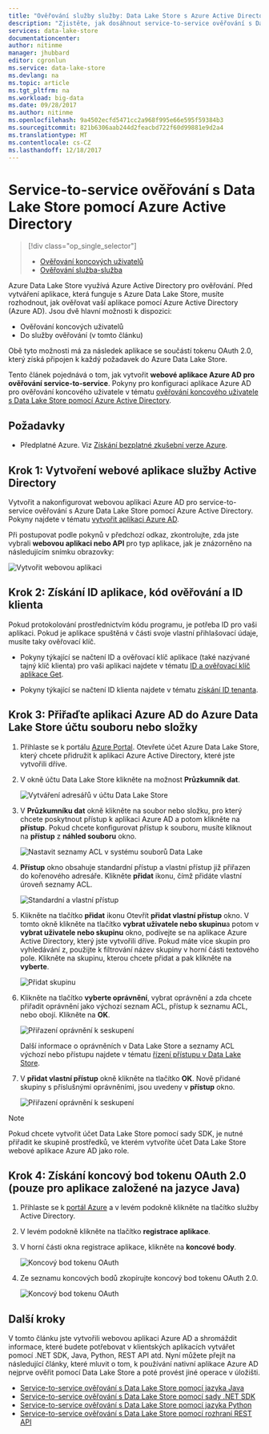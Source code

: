 ```yaml
---
title: "Ověřování služby služby: Data Lake Store s Azure Active Directory | Microsoft Docs"
description: "Zjistěte, jak dosáhnout service-to-service ověřování s Data Lake Store pomocí Azure Active Directory"
services: data-lake-store
documentationcenter: 
author: nitinme
manager: jhubbard
editor: cgronlun
ms.service: data-lake-store
ms.devlang: na
ms.topic: article
ms.tgt_pltfrm: na
ms.workload: big-data
ms.date: 09/28/2017
ms.author: nitinme
ms.openlocfilehash: 9a4502ecfd5471cc2a968f995e66e595f59384b3
ms.sourcegitcommit: 821b6306aab244d2feacbd722f60d99881e9d2a4
ms.translationtype: MT
ms.contentlocale: cs-CZ
ms.lasthandoff: 12/18/2017
---
```

# <a name="service-to-service-authentication-with-data-lake-store-using-azure-active-directory"></a>Service-to-service ověřování s Data Lake Store pomocí Azure Active Directory
> [!div class="op_single_selector"]
> * [Ověřování koncových uživatelů](data-lake-store-end-user-authenticate-using-active-directory.md)
> * [Ověřování služba-služba](data-lake-store-service-to-service-authenticate-using-active-directory.md)
> 
>  

Azure Data Lake Store využívá Azure Active Directory pro ověřování. Před vytváření aplikace, která funguje s Azure Data Lake Store, musíte rozhodnout, jak ověřovat vaší aplikace pomocí Azure Active Directory (Azure AD). Jsou dvě hlavní možnosti k dispozici:

* Ověřování koncových uživatelů 
* Do služby ověřování (v tomto článku) 

Obě tyto možnosti má za následek aplikace se součástí tokenu OAuth 2.0, který získá připojen k každý požadavek do Azure Data Lake Store.

Tento článek pojednává o tom, jak vytvořit **webové aplikace Azure AD pro ověřování service-to-service**. Pokyny pro konfiguraci aplikace Azure AD pro ověřování koncového uživatele v tématu [ověřování koncového uživatele s Data Lake Store pomocí Azure Active Directory](data-lake-store-end-user-authenticate-using-active-directory.md).

## <a name="prerequisites"></a>Požadavky
* Předplatné Azure. Viz [Získání bezplatné zkušební verze Azure](https://azure.microsoft.com/pricing/free-trial/).

## <a name="step-1-create-an-active-directory-web-application"></a>Krok 1: Vytvoření webové aplikace služby Active Directory

Vytvořit a nakonfigurovat webovou aplikaci Azure AD pro service-to-service ověřování s Azure Data Lake Store pomocí Azure Active Directory. Pokyny najdete v tématu [vytvořit aplikaci Azure AD](../azure-resource-manager/resource-group-create-service-principal-portal.md).

Při postupovat podle pokynů v předchozí odkaz, zkontrolujte, zda jste vybrali **webovou aplikaci nebo API** pro typ aplikace, jak je znázorněno na následujícím snímku obrazovky:

![Vytvořit webovou aplikaci](./media/data-lake-store-authenticate-using-active-directory/azure-active-directory-create-web-app.png "vytvořit webovou aplikaci")

## <a name="step-2-get-application-id-authentication-key-and-tenant-id"></a>Krok 2: Získání ID aplikace, kód ověřování a ID klienta
Pokud protokolování prostřednictvím kódu programu, je potřeba ID pro vaši aplikaci. Pokud je aplikace spuštěná v části svoje vlastní přihlašovací údaje, musíte taky ověřovací klíč.

* Pokyny týkající se načtení ID a ověřovací klíč aplikace (také nazývané tajný klíč klienta) pro vaši aplikaci najdete v tématu [ID a ověřovací klíč aplikace Get](../azure-resource-manager/resource-group-create-service-principal-portal.md#get-application-id-and-authentication-key).

* Pokyny týkající se načtení ID klienta najdete v tématu [získání ID tenanta](../azure-resource-manager/resource-group-create-service-principal-portal.md#get-tenant-id).

## <a name="step-3-assign-the-azure-ad-application-to-the-azure-data-lake-store-account-file-or-folder"></a>Krok 3: Přiřaďte aplikaci Azure AD do Azure Data Lake Store účtu souboru nebo složky


1. Přihlaste se k portálu [Azure Portal](https://portal.azure.com). Otevřete účet Azure Data Lake Store, který chcete přidružit k aplikaci Azure Active Directory, které jste vytvořili dříve.
2. V okně účtu Data Lake Store klikněte na možnost **Průzkumník dat**.
   
    ![Vytváření adresářů v účtu Data Lake Store](./media/data-lake-store-authenticate-using-active-directory/adl.start.data.explorer.png "vytváření adresářů v účtu Data Lake")
3. V **Průzkumníku dat** okně klikněte na soubor nebo složku, pro který chcete poskytnout přístup k aplikaci Azure AD a potom klikněte na **přístup**. Pokud chcete konfigurovat přístup k souboru, musíte kliknout na **přístup** z **náhled souboru** okno.
   
    ![Nastavit seznamy ACL v systému souborů Data Lake](./media/data-lake-store-authenticate-using-active-directory/adl.acl.1.png "nastavit seznamy ACL v Data Lake systému souborů")
4. **Přístup** okno obsahuje standardní přístup a vlastní přístup již přiřazen do kořenového adresáře. Klikněte **přidat** ikonu, čímž přidáte vlastní úroveň seznamy ACL.
   
    ![Standardní a vlastní přístup](./media/data-lake-store-authenticate-using-active-directory/adl.acl.2.png "standardní a vlastní přístup")
5. Klikněte na tlačítko **přidat** ikonu Otevřít **přidat vlastní přístup** okno. V tomto okně klikněte na tlačítko **vybrat uživatele nebo skupinu**a potom v **vybrat uživatele nebo skupinu** okno, podívejte se na aplikace Azure Active Directory, který jste vytvořili dříve. Pokud máte více skupin pro vyhledávání z, použijte k filtrování název skupiny v horní části textového pole. Klikněte na skupinu, kterou chcete přidat a pak klikněte na **vyberte**.
   
    ![Přidat skupinu](./media/data-lake-store-authenticate-using-active-directory/adl.acl.3.png "přidat skupinu")
6. Klikněte na tlačítko **vyberte oprávnění**, vybrat oprávnění a zda chcete přiřadit oprávnění jako výchozí seznam ACL, přístup k seznamu ACL, nebo obojí. Klikněte na **OK**.
   
    ![Přiřazení oprávnění k seskupení](./media/data-lake-store-authenticate-using-active-directory/adl.acl.4.png "přiřadit oprávnění k seskupení")
   
    Další informace o oprávněních v Data Lake Store a seznamy ACL výchozí nebo přístupu najdete v tématu [řízení přístupu v Data Lake Store](data-lake-store-access-control.md).
7. V **přidat vlastní přístup** okně klikněte na tlačítko **OK**. Nově přidané skupiny s příslušnými oprávněními, jsou uvedeny v **přístup** okno.
   
    ![Přiřazení oprávnění k seskupení](./media/data-lake-store-authenticate-using-active-directory/adl.acl.5.png "přiřadit oprávnění k seskupení")

> [!NOTE]
> Pokud chcete vytvořit účet Data Lake Store pomocí sady SDK, je nutné přiřadit ke skupině prostředků, ve kterém vytvoříte účet Data Lake Store webové aplikace Azure AD jako role.
> 
>

## <a name="step-4-get-the-oauth-20-token-endpoint-only-for-java-based-applications"></a>Krok 4: Získání koncový bod tokenu OAuth 2.0 (pouze pro aplikace založené na jazyce Java)

1. Přihlaste se k [portál Azure](https://portal.azure.com) a v levém podokně klikněte na tlačítko služby Active Directory.

2. V levém podokně klikněte na tlačítko **registrace aplikace**.

3. V horní části okna registrace aplikace, klikněte na **koncové body**.

    ![Koncový bod tokenu OAuth](./media/data-lake-store-authenticate-using-active-directory/oauth-token-endpoint.png "koncový bod tokenu OAuth")

4. Ze seznamu koncových bodů zkopírujte koncový bod tokenu OAuth 2.0.

    ![Koncový bod tokenu OAuth](./media/data-lake-store-authenticate-using-active-directory/oauth-token-endpoint-1.png "koncový bod tokenu OAuth")   

## <a name="next-steps"></a>Další kroky
V tomto článku jste vytvořili webovou aplikaci Azure AD a shromáždit informace, které budete potřebovat v klientských aplikacích vytvářet pomocí .NET SDK, Java, Python, REST API atd. Nyní můžete přejít na následující články, které mluvit o tom, k používání nativní aplikace Azure AD nejprve ověřit pomocí Data Lake Store a poté provést jiné operace v úložišti.

* [Service-to-service ověřování s Data Lake Store pomocí jazyka Java](data-lake-store-service-to-service-authenticate-java.md)
* [Service-to-service ověřování s Data Lake Store pomocí sady .NET SDK](data-lake-store-service-to-service-authenticate-net-sdk.md)
* [Service-to-service ověřování s Data Lake Store pomocí jazyka Python](data-lake-store-service-to-service-authenticate-python.md)
* [Service-to-service ověřování s Data Lake Store pomocí rozhraní REST API](data-lake-store-service-to-service-authenticate-rest-api.md)


